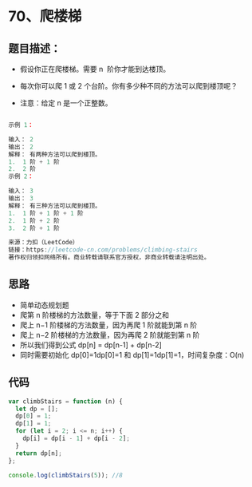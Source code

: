 # 70、爬楼梯

## 题目描述：

- 假设你正在爬楼梯。需要 n  阶你才能到达楼顶。

- 每次你可以爬 1 或 2 个台阶。你有多少种不同的方法可以爬到楼顶呢？

- 注意：给定 n 是一个正整数。

```js

示例 1：

输入： 2
输出： 2
解释： 有两种方法可以爬到楼顶。
1.  1 阶 + 1 阶
2.  2 阶
示例 2：

输入： 3
输出： 3
解释： 有三种方法可以爬到楼顶。
1.  1 阶 + 1 阶 + 1 阶
2.  1 阶 + 2 阶
3.  2 阶 + 1 阶

来源：力扣（LeetCode）
链接：https://leetcode-cn.com/problems/climbing-stairs
著作权归领扣网络所有。商业转载请联系官方授权，非商业转载请注明出处。
```

## 思路

- 简单动态规划题
- 爬第 n 阶楼梯的方法数量，等于下面 2 部分之和
- 爬上 n−1 阶楼梯的方法数量，因为再爬 1 阶就能到第 n 阶
- 爬上 n−2 阶楼梯的方法数量，因为再爬 2 阶就能到第 n 阶
- 所以我们得到公式 dp[n] = dp[n-1] + dp[n-2]
- 同时需要初始化 dp[0]=1dp[0]=1 和 dp[1]=1dp[1]=1，时间复杂度：O(n)

## 代码

```js
var climbStairs = function (n) {
  let dp = [];
  dp[0] = 1;
  dp[1] = 1;
  for (let i = 2; i <= n; i++) {
    dp[i] = dp[i - 1] + dp[i - 2];
  }
  return dp[n];
};

console.log(climbStairs(5)); //8
```
